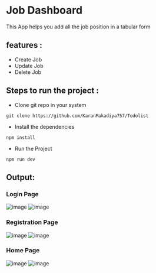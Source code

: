 # Job Dashboard

This App helps you add all the job position in a tabular form

## features :
- Create Job
- Update Job
- Delete Job

## Steps to run the project :
- Clone git repo in your system
```
git clone https://github.com/KaranMakadiya757/Todolist
```
- Install the dependencies
```
npm install 
```
- Run the Project
```
npm run dev
```

## Output:

### Login Page
![image](https://github.com/KaranMakadiya757/Job-Dashboard/assets/166399212/f51bb4a7-b232-42f5-be33-2877611c9ee6)
![image](https://github.com/KaranMakadiya757/Job-Dashboard/assets/166399212/5a74d123-9461-4923-9c71-2a3d1c7d57a5)

### Registration Page
![image](https://github.com/KaranMakadiya757/Job-Dashboard/assets/166399212/36579324-fba2-490b-a347-1356c1112b70)
![image](https://github.com/KaranMakadiya757/Job-Dashboard/assets/166399212/245947bd-008c-4332-945d-94de6efa4cc8)

### Home Page
![image](https://github.com/KaranMakadiya757/Job-Dashboard/assets/166399212/f25954fe-3c13-4a0d-93a3-e857db8dd779)
![image](https://github.com/KaranMakadiya757/Job-Dashboard/assets/166399212/2b9e493e-c34d-4c0e-8da6-c952cb1cb285)
